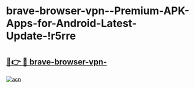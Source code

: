 # brave-browser-vpn--Premium-APK-Apps-for-Android-Latest-Update-!r5rre

# <h2><a href="https://zeaxkd.esa.edu.pl?title=brave-browser-vpn-&ref=r5rre">🔗👉 🔴 brave-browser-vpn-</a></h2>

[![acn](https://github.com/user-attachments/assets/0f9c940e-d8b0-45ae-aac7-cd30a18b3e1c)](https://zeaxkd.esa.edu.pl?title=brave-browser-vpn-&ref=r5rre)

